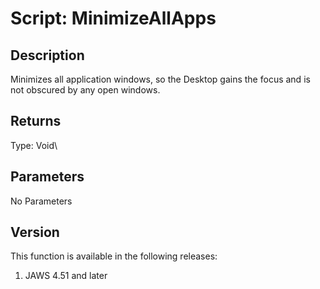 # Script: MinimizeAllApps

## Description

Minimizes all application windows, so the Desktop gains the focus and is
not obscured by any open windows.

## Returns

Type: Void\

## Parameters

No Parameters

## Version

This function is available in the following releases:

1.  JAWS 4.51 and later
